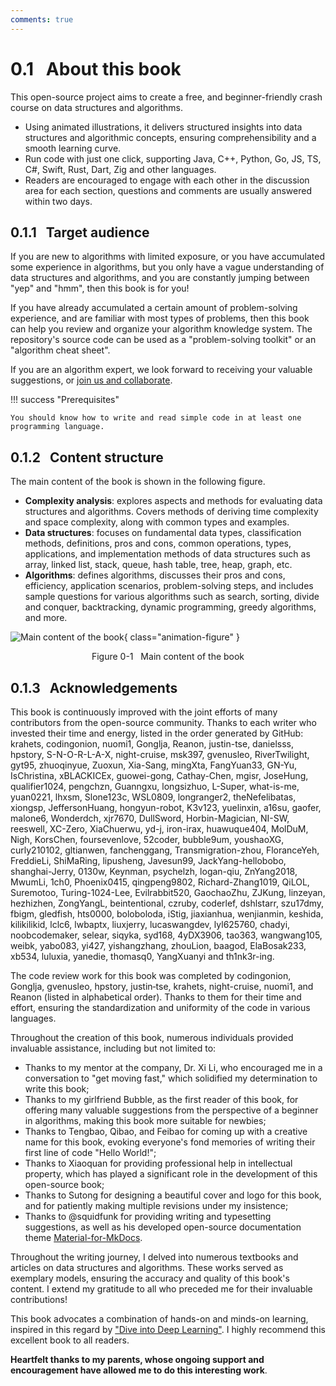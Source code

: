```yaml
---
comments: true
---
```


# 0.1 &nbsp; About this book

This open-source project aims to create a free, and beginner-friendly crash course on data structures and algorithms.

- Using animated illustrations, it delivers structured insights into data structures and algorithmic concepts, ensuring comprehensibility and a smooth learning curve.
- Run code with just one click, supporting Java, C++, Python, Go, JS, TS, C#, Swift, Rust, Dart, Zig and other languages.
- Readers are encouraged to engage with each other in the discussion area for each section, questions and comments are usually answered within two days.

## 0.1.1 &nbsp; Target audience

If you are new to algorithms with limited exposure, or you have accumulated some experience in algorithms, but you only have a vague understanding of data structures and algorithms, and you are constantly jumping between "yep" and "hmm", then this book is for you!

If you have already accumulated a certain amount of problem-solving experience, and are familiar with most types of problems, then this book can help you review and organize your algorithm knowledge system. The repository's source code can be used as a "problem-solving toolkit" or an "algorithm cheat sheet".

If you are an algorithm expert, we look forward to receiving your valuable suggestions, or [join us and collaborate](https://www.hello-algo.com/chapter_appendix/contribution/).

!!! success "Prerequisites"

    You should know how to write and read simple code in at least one programming language.

## 0.1.2 &nbsp; Content structure

The main content of the book is shown in the following figure.

- **Complexity analysis**: explores aspects and methods for evaluating data structures and algorithms. Covers methods of deriving time complexity and space complexity, along with common types and examples.
- **Data structures**: focuses on fundamental data types, classification methods, definitions, pros and cons, common operations, types, applications, and implementation methods of data structures such as array, linked list, stack, queue, hash table, tree, heap, graph, etc.
- **Algorithms**: defines algorithms, discusses their pros and cons, efficiency, application scenarios, problem-solving steps, and includes sample questions for various algorithms such as search, sorting, divide and conquer, backtracking, dynamic programming, greedy algorithms, and more.

![Main content of the book](about_the_book.assets/hello_algo_mindmap.png){ class="animation-figure" }

<p align="center"> Figure 0-1 &nbsp; Main content of the book </p>

## 0.1.3 &nbsp; Acknowledgements

This book is continuously improved with the joint efforts of many contributors from the open-source community. Thanks to each writer who invested their time and energy, listed in the order generated by GitHub: krahets, codingonion, nuomi1, Gonglja, Reanon, justin-tse, danielsss, hpstory, S-N-O-R-L-A-X, night-cruise, msk397, gvenusleo, RiverTwilight, gyt95, zhuoqinyue, Zuoxun, Xia-Sang, mingXta, FangYuan33, GN-Yu, IsChristina, xBLACKICEx, guowei-gong, Cathay-Chen, mgisr, JoseHung, qualifier1024, pengchzn, Guanngxu, longsizhuo, L-Super, what-is-me, yuan0221, lhxsm, Slone123c, WSL0809, longranger2, theNefelibatas, xiongsp, JeffersonHuang, hongyun-robot, K3v123, yuelinxin, a16su, gaofer, malone6, Wonderdch, xjr7670, DullSword, Horbin-Magician, NI-SW, reeswell, XC-Zero, XiaChuerwu, yd-j, iron-irax, huawuque404, MolDuM, Nigh, KorsChen, foursevenlove, 52coder, bubble9um, youshaoXG, curly210102, gltianwen, fanchenggang, Transmigration-zhou, FloranceYeh, FreddieLi, ShiMaRing, lipusheng, Javesun99, JackYang-hellobobo, shanghai-Jerry, 0130w, Keynman, psychelzh, logan-qiu, ZnYang2018, MwumLi, 1ch0, Phoenix0415, qingpeng9802, Richard-Zhang1019, QiLOL, Suremotoo, Turing-1024-Lee, Evilrabbit520, GaochaoZhu, ZJKung, linzeyan, hezhizhen, ZongYangL, beintentional, czruby, coderlef, dshlstarr, szu17dmy, fbigm, gledfish, hts0000, boloboloda, iStig, jiaxianhua, wenjianmin, keshida, kilikilikid, lclc6, lwbaptx, liuxjerry, lucaswangdev, lyl625760, chadyi, noobcodemaker, selear, siqyka, syd168, 4yDX3906, tao363, wangwang105, weibk, yabo083, yi427, yishangzhang, zhouLion, baagod, ElaBosak233, xb534, luluxia, yanedie, thomasq0, YangXuanyi and th1nk3r-ing.

The code review work for this book was completed by codingonion, Gonglja, gvenusleo, hpstory, justin‐tse, krahets, night-cruise, nuomi1, and Reanon (listed in alphabetical order). Thanks to them for their time and effort, ensuring the standardization and uniformity of the code in various languages.

Throughout the creation of this book, numerous individuals provided invaluable assistance, including but not limited to:

- Thanks to my mentor at the company, Dr. Xi Li, who encouraged me in a conversation to "get moving fast," which solidified my determination to write this book;
- Thanks to my girlfriend Bubble, as the first reader of this book, for offering many valuable suggestions from the perspective of a beginner in algorithms, making this book more suitable for newbies;
- Thanks to Tengbao, Qibao, and Feibao for coming up with a creative name for this book, evoking everyone's fond memories of writing their first line of code "Hello World!";
- Thanks to Xiaoquan for providing professional help in intellectual property, which has played a significant role in the development of this open-source book;
- Thanks to Sutong for designing a beautiful cover and logo for this book, and for patiently making multiple revisions under my insistence;
- Thanks to @squidfunk for providing writing and typesetting suggestions, as well as his developed open-source documentation theme [Material-for-MkDocs](https://github.com/squidfunk/mkdocs-material/tree/master).

Throughout the writing journey, I delved into numerous textbooks and articles on data structures and algorithms. These works served as exemplary models, ensuring the accuracy and quality of this book's content. I extend my gratitude to all who preceded me for their invaluable contributions!

This book advocates a combination of hands-on and minds-on learning, inspired in this regard by ["Dive into Deep Learning"](https://github.com/d2l-ai/d2l-zh). I highly recommend this excellent book to all readers.

**Heartfelt thanks to my parents, whose ongoing support and encouragement have allowed me to do this interesting work**.
